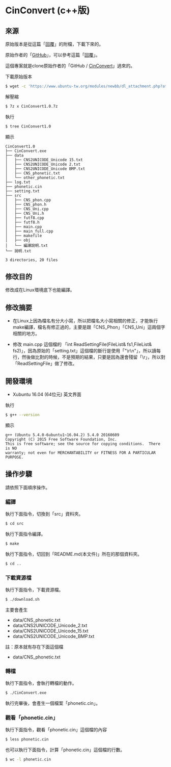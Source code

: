 # CinConvert (c++版)

## 來源

原始版本是從這篇「[回覆](https://www.ubuntu-tw.org/modules/newbb/viewtopic.php?post_id=354524#forumpost354524)」的附檔，下載下來的。

原始作者的「[GitHub](https://github.com/ren1244)」，可以參考這篇「[回覆](https://www.ubuntu-tw.org/modules/newbb/viewtopic.php?post_id=354600#forumpost354600)」。

這個專案就是clone原始作者的「GitHub / [CinConvert](https://github.com/ren1244/CinConvert)」過來的。


下載原始版本

``` sh
$ wget -c 'https://www.ubuntu-tw.org/modules/newbb/dl_attachment.php?attachid=1471522084&post_id=354524' -O CinConvert1.0.7z
```

解壓縮

``` sh
$ 7z x CinConvert1.0.7z
```

執行

``` sh
$ tree CinConvert1.0
```

顯示

```
CinConvert1.0
├── CinConvert.exe
├── data
│   ├── CNS2UNICODE_Unicode 15.txt
│   ├── CNS2UNICODE_Unicode 2.txt
│   ├── CNS2UNICODE_Unicode BMP.txt
│   ├── CNS_phonetic.txt
│   └── other_phonetic.txt
├── log.txt
├── phonetic.cin
├── setting.txt
├── src
│   ├── CNS_phon.cpp
│   ├── CNS_phon.h
│   ├── CNS_Uni.cpp
│   ├── CNS_Uni.h
│   ├── futf8.cpp
│   ├── futf8.h
│   ├── main.cpp
│   ├── main_full.cpp
│   ├── makefile
│   ├── obj
│   └── 編譯說明.txt
└── 說明.txt

3 directories, 20 files
```

## 修改目的

修改成在Linux環境底下也能編譯。

## 修改摘要

* 在Linux上因為檔名有分大小寫，所以把檔名大小寫相關的修正，才能執行make編譯，檔名有修正過的，主要是跟「CNS_Phon」「CNS_Uni」這兩個字相關的地方。

* 修改 main.cpp 這個檔的 「int ReadSettingFile(FileList& fs1,FileList& fs2)」，因為原始的「setting.txt」這個檔的斷行是使用「"\r\n"」，所以讀每行，然後做比對的時候，不是預期的結果，只要是因為還會殘留「\r」，所以對「ReadSettingFile」做了修改。


## 開發環境

* Xubuntu 16.04 (64位元) 英文界面

執行

``` sh
$ g++ --version
```

顯示

```
g++ (Ubuntu 5.4.0-6ubuntu1~16.04.2) 5.4.0 20160609
Copyright (C) 2015 Free Software Foundation, Inc.
This is free software; see the source for copying conditions.  There is NO
warranty; not even for MERCHANTABILITY or FITNESS FOR A PARTICULAR PURPOSE.
```

## 操作步驟

請依照下面順序操作。

### 編譯

執行下面指令，切換到「src」資料夾。

``` sh
$ cd src
```

執行下面指令編譯。

``` sh
$ make
```

執行下面指令，切回到「README.md(本文件)」所在的那個資料夾。

``` sh
$ cd ..
```

### 下載資源檔

執行下面指令，下載資源檔。

``` sh
$ ./download.sh
```

主要會產生

* data/CNS_phonetic.txt
* data/CNS2UNICODE_Unicode_2.txt
* data/CNS2UNICODE_Unicode_15.txt
* data/CNS2UNICODE_Unicode_BMP.txt

註：原本就有存在下面這個檔

* data/CNS_phonetic.txt

### 轉檔

執行下面指令，會執行轉檔的動作。

``` sh
$ ./CinConvert.exe
```

執行完畢後，會產生一個檔案「phonetic.cin」。


### 觀看「phonetic.cin」

執行下面指令，觀看「phonetic.cin」這個檔的內容

``` sh
$ less phonetic.cin
```

也可以執行下面指令，計算「phonetic.cin」這個檔的行數。

``` sh
$ wc -l phonetic.cin
```
